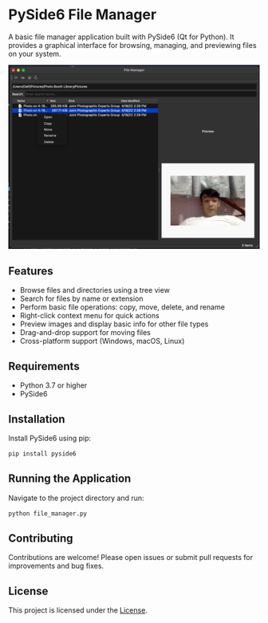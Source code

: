 # PySide6 File Manager

A basic file manager application built with PySide6 (Qt for Python). It provides a graphical interface for browsing, managing, and previewing files on your system.

![Screenshot](screenshot.png)

## Features

- Browse files and directories using a tree view
- Search for files by name or extension
- Perform basic file operations: copy, move, delete, and rename
- Right-click context menu for quick actions
- Preview images and display basic info for other file types
- Drag-and-drop support for moving files
- Cross-platform support (Windows, macOS, Linux)

## Requirements

- Python 3.7 or higher
- PySide6

## Installation

Install PySide6 using pip:

```bash
pip install pyside6
```

## Running the Application

Navigate to the project directory and run:

```bash
python file_manager.py
```

## Contributing

Contributions are welcome! Please open issues or submit pull requests for improvements and bug fixes.

## License

This project is licensed under the [License](License.md).